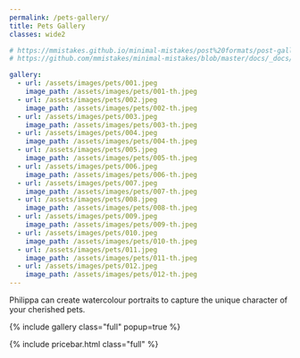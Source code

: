 ```yaml
---
permalink: /pets-gallery/
title: Pets Gallery
classes: wide2

# https://mmistakes.github.io/minimal-mistakes/post%20formats/post-gallery/
# https://github.com/mmistakes/minimal-mistakes/blob/master/docs/_docs/14-helpers.md

gallery:
  - url: /assets/images/pets/001.jpeg
    image_path: /assets/images/pets/001-th.jpeg
  - url: /assets/images/pets/002.jpeg
    image_path: /assets/images/pets/002-th.jpeg
  - url: /assets/images/pets/003.jpeg
    image_path: /assets/images/pets/003-th.jpeg
  - url: /assets/images/pets/004.jpeg
    image_path: /assets/images/pets/004-th.jpeg
  - url: /assets/images/pets/005.jpeg
    image_path: /assets/images/pets/005-th.jpeg
  - url: /assets/images/pets/006.jpeg
    image_path: /assets/images/pets/006-th.jpeg
  - url: /assets/images/pets/007.jpeg
    image_path: /assets/images/pets/007-th.jpeg
  - url: /assets/images/pets/008.jpeg
    image_path: /assets/images/pets/008-th.jpeg
  - url: /assets/images/pets/009.jpeg
    image_path: /assets/images/pets/009-th.jpeg
  - url: /assets/images/pets/010.jpeg
    image_path: /assets/images/pets/010-th.jpeg
  - url: /assets/images/pets/011.jpeg
    image_path: /assets/images/pets/011-th.jpeg
  - url: /assets/images/pets/012.jpeg
    image_path: /assets/images/pets/012-th.jpeg
---
```


Philippa can create watercolour portraits to capture the unique character of your cherished pets.

{% include gallery class="full" popup=true %}

{% include pricebar.html class="full" %}
